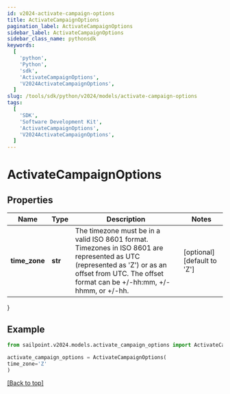 ```yaml
---
id: v2024-activate-campaign-options
title: ActivateCampaignOptions
pagination_label: ActivateCampaignOptions
sidebar_label: ActivateCampaignOptions
sidebar_class_name: pythonsdk
keywords:
  [
    'python',
    'Python',
    'sdk',
    'ActivateCampaignOptions',
    'V2024ActivateCampaignOptions',
  ]
slug: /tools/sdk/python/v2024/models/activate-campaign-options
tags:
  [
    'SDK',
    'Software Development Kit',
    'ActivateCampaignOptions',
    'V2024ActivateCampaignOptions',
  ]
---
```


# ActivateCampaignOptions

## Properties

| Name | Type | Description | Notes |
| --- | --- | --- | --- |
| **time_zone** | **str** | The timezone must be in a valid ISO 8601 format. Timezones in ISO 8601 are represented as UTC (represented as 'Z') or as an offset from UTC. The offset format can be +/-hh:mm, +/-hhmm, or +/-hh. | [optional] [default to 'Z'] |

}

## Example

```python
from sailpoint.v2024.models.activate_campaign_options import ActivateCampaignOptions

activate_campaign_options = ActivateCampaignOptions(
time_zone='Z'
)

```

[[Back to top]](#)
